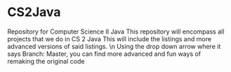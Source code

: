 # CS2Java
Repository for Computer Science II Java
This repository will encompass all projects that we do in CS 2 Java
This will include the listings and more advanced versions of said listings.
\n Using the drop down arrow where it says Branch: Master, you can find more advanced and fun ways of remaking the original code
